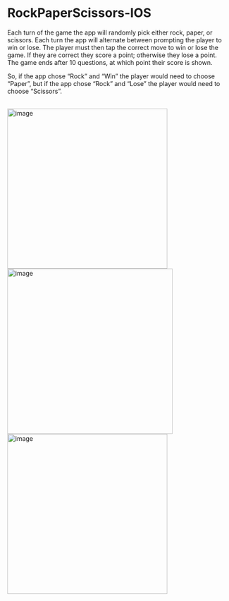 # RockPaperScissors-IOS

Each turn of the game the app will randomly pick either rock, paper, or scissors.
Each turn the app will alternate between prompting the player to win or lose.
The player must then tap the correct move to win or lose the game.
If they are correct they score a point; otherwise they lose a point.
The game ends after 10 questions, at which point their score is shown.

So, if the app chose “Rock” and “Win” the player would need to choose “Paper”, but if the app chose “Rock” and “Lose” the player would need to choose “Scissors”.

<br/>
<img width="363" alt="image" src="https://github.com/user-attachments/assets/04c61246-854f-4f72-ad0e-849ba53b00c4" />

<img width="375" alt="image" src="https://github.com/user-attachments/assets/c9ecb637-418a-4687-a8b2-2e8d6752e92a" />

<img width="363" alt="image" src="https://github.com/user-attachments/assets/9e156c17-faf2-4b99-a3ed-631bce1ff9e1" />
